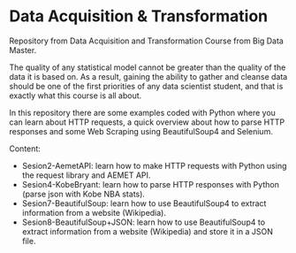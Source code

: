 # Data Acquisition & Transformation
Repository from Data Acquisition and Transformation Course from Big Data Master.

The quality of any statistical model cannot be greater than the quality of the data it is based on. As a result, gaining the ability to gather
and cleanse data should be one of the first priorities of any data scientist student, and that is exactly what this course is all about.

In this repository there are some examples coded with Python where you can learn about HTTP requests, a quick overview about how to parse HTTP responses and some Web Scraping using BeautifulSoup4 and Selenium. 

Content:
- Sesion2-AemetAPI: learn how to make HTTP requests with Python using the request library and AEMET API.
- Sesion4-KobeBryant: learn how to parse HTTP responses with Python (parse json with Kobe NBA stats).
- Sesion7-BeautifulSoup: learn how to use BeautifulSoup4 to extract information from a website (Wikipedia).
- Sesion8-BeautifulSoup+JSON: learn how to use BeautifulSoup4 to extract information from a website (Wikipedia) and store it in a JSON file.
